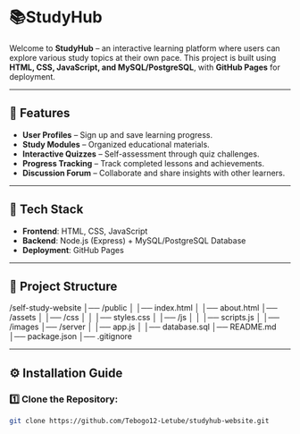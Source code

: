# 📚StudyHub

Welcome to **StudyHub** – an interactive learning platform where users can explore various study topics at their own pace. This project is built using **HTML, CSS, JavaScript, and MySQL/PostgreSQL**, with **GitHub Pages** for deployment.

---

## 🚀 Features
- **User Profiles** – Sign up and save learning progress.
- **Study Modules** – Organized educational materials.
- **Interactive Quizzes** – Self-assessment through quiz challenges.
- **Progress Tracking** – Track completed lessons and achievements.
- **Discussion Forum** – Collaborate and share insights with other learners.

---

## 🔧 Tech Stack
- **Frontend**: HTML, CSS, JavaScript
- **Backend**: Node.js (Express) + MySQL/PostgreSQL Database
- **Deployment**: GitHub Pages

---

## 📂 Project Structure
/self-study-website │── /public │ │── index.html │ │── about.html │── /assets │ │── /css │ │ │── styles.css │ │── /js │ │ │── scripts.js │ │── /images │── /server │ │── app.js │ │── database.sql │── README.md │── package.json │── .gitignore

---

## ⚙️ Installation Guide
### 1️⃣ Clone the Repository:
```sh
git clone https://github.com/Tebogo12-Letube/studyhub-website.git



